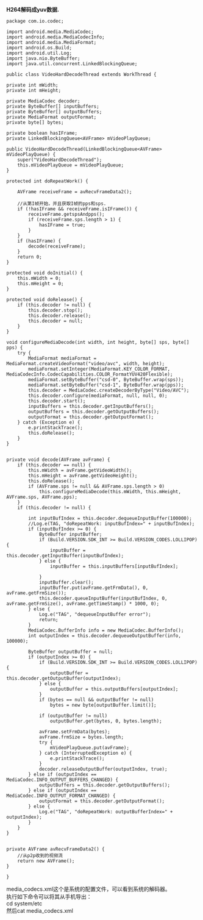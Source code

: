 

**H264解码成yuv数据.**

	package com.io.codec;

	import android.media.MediaCodec;
	import android.media.MediaCodecInfo;
	import android.media.MediaFormat;
	import android.os.Build;
	import android.util.Log;
	import java.nio.ByteBuffer;
	import java.util.concurrent.LinkedBlockingQueue;

    public class VideoHardDecodeThread extends WorkThread {

    private int mWidth;
    private int mHeight;

    private MediaCodec decoder;
    private ByteBuffer[] inputBuffers;
    private ByteBuffer[] outputBuffers;
    private MediaFormat outputFormat;
    private byte[] bytes;

    private boolean hasIFrame;
    private LinkedBlockingQueue<AVFrame> mVideoPlayQueue;

    public VideoHardDecodeThread(LinkedBlockingQueue<AVFrame> mVideoPlayQueue) {
        super("VideoHardDecodeThread");
        this.mVideoPlayQueue = mVideoPlayQueue;
    }

    protected int doRepeatWork() {

        AVFrame receiveFrame = avRecvFrameData2();

        //从第I帧开始，并且获取I帧的pps和sps.
        if (!hasIFrame && receiveFrame.isIFrame()) {
            receiveFrame.getspsAndpps();
            if (receiveFrame.sps.length > 1) {
                hasIFrame = true;
            }
        }
        if (hasIFrame) {
            decode(receiveFrame);
        }
        return 0;
    }

    protected void doInitial() {
        this.mWidth = 0;
        this.mHeight = 0;
    }

    protected void doRelease() {
        if (this.decoder != null) {
            this.decoder.stop();
            this.decoder.release();
            this.decoder = null;
        }
    }

    void configureMediaDecode(int width, int height, byte[] sps, byte[] pps) {
        try {
            MediaFormat mediaFormat = MediaFormat.createVideoFormat("video/avc", width, height);
            mediaFormat.setInteger(MediaFormat.KEY_COLOR_FORMAT, MediaCodecInfo.CodecCapabilities.COLOR_FormatYUV420Flexible);
            mediaFormat.setByteBuffer("csd-0", ByteBuffer.wrap(sps));
            mediaFormat.setByteBuffer("csd-1", ByteBuffer.wrap(pps));
            this.decoder = MediaCodec.createDecoderByType("Video/AVC");
            this.decoder.configure(mediaFormat, null, null, 0);
            this.decoder.start();
            inputBuffers = this.decoder.getInputBuffers();
            outputBuffers = this.decoder.getOutputBuffers();
            outputFormat = this.decoder.getOutputFormat();
        } catch (Exception e) {
            e.printStackTrace();
            this.doRelease();
        }
    }


    private void decode(AVFrame avFrame) {
        if (this.decoder == null) {
            this.mWidth = avFrame.getVideoWidth();
            this.mHeight = avFrame.getVideoHeight();
            this.doRelease();
            if (AVFrame.sps != null && AVFrame.sps.length > 0)
                this.configureMediaDecode(this.mWidth, this.mHeight, AVFrame.sps, AVFrame.pps);
        }
        if (this.decoder != null) {

            int inputBufIndex = this.decoder.dequeueInputBuffer(100000);
            //Log.e(TAG, "doRepeatWork: inputBufIndex=" + inputBufIndex);
            if (inputBufIndex >= 0) {
                ByteBuffer inputBuffer;
                if (Build.VERSION.SDK_INT >= Build.VERSION_CODES.LOLLIPOP) {
                    inputBuffer = this.decoder.getInputBuffer(inputBufIndex);
                } else {
                    inputBuffer = this.inputBuffers[inputBufIndex];

                }
                inputBuffer.clear();
                inputBuffer.put(avFrame.getFrmData(), 0, avFrame.getFrmSize());
                this.decoder.queueInputBuffer(inputBufIndex, 0, avFrame.getFrmSize(), avFrame.getTimeStamp() * 1000, 0);
            } else {
                Log.e("TAG", "dequeueInputBuffer error");
                return;
            }
            MediaCodec.BufferInfo info = new MediaCodec.BufferInfo();
            int outputIndex = this.decoder.dequeueOutputBuffer(info, 100000);

            ByteBuffer outputBuffer = null;
            if (outputIndex >= 0) {
                if (Build.VERSION.SDK_INT >= Build.VERSION_CODES.LOLLIPOP) {
                    outputBuffer = this.decoder.getOutputBuffer(outputIndex);
                } else {
                    outputBuffer = this.outputBuffers[outputIndex];
                }
                if (bytes == null && outputBuffer != null)
                    bytes = new byte[outputBuffer.limit()];

                if (outputBuffer != null)
                    outputBuffer.get(bytes, 0, bytes.length);

                avFrame.setFrmData(bytes);
                avFrame.frmSize = bytes.length;
                try {
                    mVideoPlayQueue.put(avFrame);
                } catch (InterruptedException e) {
                    e.printStackTrace();
                }
                decoder.releaseOutputBuffer(outputIndex, true);
            } else if (outputIndex == MediaCodec.INFO_OUTPUT_BUFFERS_CHANGED) {
                outputBuffers = this.decoder.getOutputBuffers();
            } else if (outputIndex == MediaCodec.INFO_OUTPUT_FORMAT_CHANGED) {
                outputFormat = this.decoder.getOutputFormat();
            } else {
                Log.e("TAG", "doRepeatWork: outputBufferIndex=" + outputIndex);
            }
        }
    }


    private AVFrame avRecvFrameData2() {
        //从p2p收到的视频流
        return new AVFrame();
    }
	
    }


 media_codecs.xml这个是系统的配置文件，可以看到系统的解码器。  
 执行如下命令可以将其从手机导出：   
 cd system/etc   
 然后cat media_codecs.xml    

